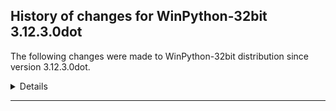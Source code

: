 ﻿## History of changes for WinPython-32bit 3.12.3.0dot

The following changes were made to WinPython-32bit distribution since version 3.12.3.0dot.

<details>

</details>
* * *
